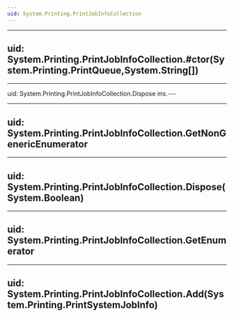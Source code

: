```yaml
---
uid: System.Printing.PrintJobInfoCollection
---
```


---
uid: System.Printing.PrintJobInfoCollection.#ctor(System.Printing.PrintQueue,System.String[])
---

---
uid: System.Printing.PrintJobInfoCollection.Dispose
ms.---

---
uid: System.Printing.PrintJobInfoCollection.GetNonGenericEnumerator
---

---
uid: System.Printing.PrintJobInfoCollection.Dispose(System.Boolean)
---

---
uid: System.Printing.PrintJobInfoCollection.GetEnumerator
---

---
uid: System.Printing.PrintJobInfoCollection.Add(System.Printing.PrintSystemJobInfo)
---
